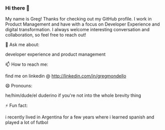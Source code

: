### Hi there 👋

My name is Greg! Thanks for checking out my GitHub profile. I work in Product Management and have with a focus on Developer Experience and digital transformation. I always welcome interesting conversation and collaboration, so feel free to reach out! 

<!--- 🔭 I’m currently working on ...

- 🌱 I’m currently learning ... -->

💬 Ask me about: 

developer experience and product management

📫 How to reach me: 

find me on linkedin @ http://linkedin.com/in/gregmondello

😄 Pronouns: 

he/him/dude/el duderino if you're not into the whole brevity thing

⚡ Fun fact: 

i recently lived in Argentina for a few years where i learned spanish and played a lot of futbol

<!--
**gmondello/gmondello** is a ✨ _special_ ✨ repository because its `README.md` (this file) appears on your GitHub profile.

Here are some ideas to get you started:


-->
